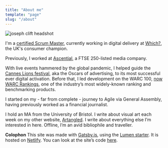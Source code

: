 ```yaml
---
title: "About me"
template: "page"
slug: "/about"
---
```


![joseph clift headshot](/media/joseph-clift-headshot-2021.jpeg)

I'm a [certified Scrum Master](/media/josephclift_PSMI_certificate.pdf), currently working in digital delivery at [Which?](https://which.co.uk), the UK's consumer champion.

Previously, I worked at [Ascential](https://www.ascential.com/), a FTSE 250-listed media company.

With live events hammered by the global pandemic, I helped guide the [Cannes Lions festival](https://canneslions.com), aka the Oscars of advertising, to its most successful ever digital activation. Before that, I led development on the WARC 100, [now WARC Rankings](https://www.warc.com/rankings), one of the industry’s most widely-known ranking and benchmarking products.

I started on my - far from complete - journey to Agile via General Assembly, having previously worked as a financial journalist.

I hold an MA from the University of Bristol. I write about visual art each week on my other website, [Artangled](http://artangled.com). I write about everything else I’m interested in here. Offline, I’m an avid bibliophile and traveller.

**Colophon**
This site was made with [Gatsby.js](https://www.gatsbyjs.org/), using the [Lumen starter](https://github.com/alxshelepenok/gatsby-starter-lumen). It is hosted on [Netlify](https://www.netlify.com/). You can look at the site’s code [here](https://github.com/JMDKC/personal-site).
